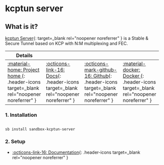 # kcptun server

## What is it?

[kcptun Server](https://github.com/xtaci/kcptun){: target=_blank rel="noopener noreferrer" } is a Stable & Secure Tunnel based on KCP with N:M multiplexing and FEC.

| Details     |             |             |             |
|-------------|-------------|-------------|-------------|
| [:material-home: Project home ](https://github.com/xtaci/kcptun){: .header-icons target=_blank rel="noopener noreferrer" } | [:octicons-link-16: Docs](https://github.com/xtaci/kcptun){: .header-icons target=_blank rel="noopener noreferrer" } | [:octicons-mark-github-16: Github](https://github.com/xtaci/kcptun){: .header-icons target=_blank rel="noopener noreferrer" } | [:material-docker: Docker ](https://hub.docker.com/r/horjulf/kcptun){: .header-icons target=_blank rel="noopener noreferrer" }|

### 1. Installation

``` shell

sb install sandbox-kcptun-server

```

### 2. Setup

- [:octicons-link-16: Documentation](https://github.com/xtaci/kcptun){: .header-icons target=_blank rel="noopener noreferrer" }
